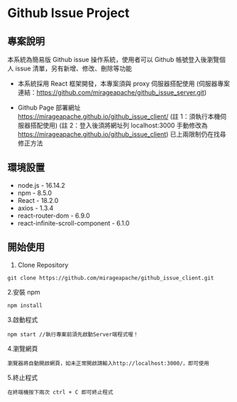 # Github Issue Project

## 專案說明

本系統為簡易版 Github issue 操作系統，使用者可以 Github 帳號登入後瀏覽個人 issue 清單，另有新增、修改、刪除等功能

- 本系統採用 React 框架開發，本專案須與 proxy 伺服器搭配使用
  (伺服器專案連結：https://github.com/mirageapache/github_issue_server.git)

- Github Page 部署網址 https://mirageapache.github.io/github_issue_client/
  (註 1：須執行本機伺服器搭配使用)
  (註 2：登入後須將網址列 localhost:3000 手動修改為 https://mirageapache.github.io/github_issue_client)
  已上兩限制仍在找尋修正方法

## 環境設置

- node.js - 16.14.2
- npm - 8.5.0
- React - 18.2.0
- axios - 1.3.4
- react-router-dom - 6.9.0
- react-infinite-scroll-component - 6.1.0

## 開始使用

1. Clone Repository

```
git clone https://github.com/mirageapache/github_issue_client.git
```

2.安裝 npm

```
npm install
```

3.啟動程式

```
npm start //執行專案前須先啟動Server端程式喔！
```

4.瀏覽網頁

```
瀏覽器將自動開啟網頁，如未正常開啟請輸入http://localhost:3000/，即可使用
```

5.終止程式

```
在終端機按下兩次 ctrl + C 即可終止程式
```
